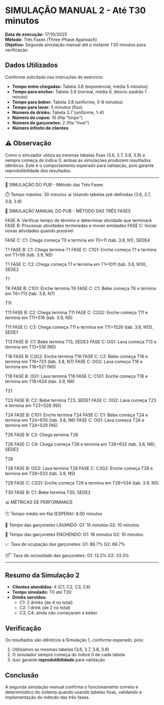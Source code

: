 # SIMULAÇÃO MANUAL 2 - Até T30 minutos

**Data de execução:** 17/10/2025  
**Método:** Três Fases (Three-Phase Approach)  
**Objetivo:** Segunda simulação manual até o instante T30 minutos para verificação

## Dados Utilizados

Conforme solicitado nas instruções do exercício:

- **Tempo entre chegadas:** Tabela 3.6 (exponencial, média 5 minutos)
- **Tempo para encher:** Tabela 3.9 (normal, média 6, desvio-padrão 1 minuto)
- **Tempo para beber:** Tabela 3.8 (uniforme, 5-8 minutos)
- **Tempo para lavar:** 5 minutos (fixo)
- **Número de drinks:** Tabela 3.7 (uniforme, 1-4)
- **Número de copos:** 10 (fila "limpo")
- **Número de garçonetes:** 2 (fila "livre")
- **Número infinito de clientes**

## ⚠️ Observação

Como o simulador utiliza as mesmas tabelas fixas (3.6, 3.7, 3.8, 3.9) e sempre começa do índice 0, ambas as simulações produzem resultados idênticos. Este é o comportamento esperado para validação, pois garante reprodutibilidade dos resultados.

---


🍺 SIMULAÇÃO DO PUB - Método das Três Fases


⏱️  Tempo máximo: 30 minutos
📊 Usando tabelas pré-definidas (3.6, 3.7, 3.8, 3.9)




🍺 SIMULAÇÃO MANUAL DO PUB - MÉTODO DAS TRÊS FASES


FASE A: Verificar tempo de término e determinar atividade que terminará
FASE B: Processar atividades terminadas e mover entidades
FASE C: Iniciar novas atividades quando possível

  FASE C: C1: Chega começa T0 e termina em T0+11 (tab. 3.6, N1), SEDE4



T1
  FASE B: C1: Chega termina T1
  FASE C: C1G1: Enche começa T1 e termina em T1+56 (tab. 3.9, N5)


T1
  FASE C: C2: Chega começa T1 e termina em T1+1011 (tab. 3.6, N10), SEDE2


T1



T6
  FASE B: C1G1: Enche termina T6
  FASE C: C1: Bebe começa T6 e termina em T6+713 (tab. 3.8, N7)



T11


T11
  FASE B: C2: Chega termina T11
  FASE C: C2G2: Enche começa T11 e termina em T11+516 (tab. 3.9, N5)


T11
  FASE C: C3: Chega começa T11 e termina em T11+1526 (tab. 3.6, N15), SEDE1



T13
  FASE B: C1: Bebe termina T13, SEDE3
  FASE C: OG1: Lava começa T13 e termina em T13+518 (N5)



T16
  FASE B: C2G2: Enche termina T16
  FASE C: C2: Bebe começa T16 e termina em T16+723 (tab. 3.8, N7)
  FASE C: OG2: Lava começa T16 e termina em T16+521 (N5)



T18
  FASE B: OG1: Lava termina T18
  FASE C: C1G1: Enche começa T18 e termina em T18+624 (tab. 3.9, N6)



T21



T23
  FASE B: C2: Bebe termina T23, SEDE1
  FASE C: OG2: Lava começa T23 e termina em T23+528 (N5)



T24
  FASE B: C1G1: Enche termina T24
  FASE C: C1: Bebe começa T24 e termina em T24+630 (tab. 3.8, N6)
  FASE C: OG1: Lava começa T24 e termina em T24+529 (N5)



T26
  FASE B: C3: Chega termina T26


T26
  FASE C: C4: Chega começa T26 e termina em T26+632 (tab. 3.6, N6), SEDE2


T26



T28
  FASE B: OG2: Lava termina T28
  FASE C: C3G2: Enche começa T28 e termina em T28+533 (tab. 3.9, N5)



T29
  FASE C: C2G1: Enche começa T29 e termina em T29+534 (tab. 3.9, N5)



T30
  FASE B: C1: Bebe termina T30, SEDE2




📊 MÉTRICAS DE PERFORMANCE


🕐 Tempo médio em fila (ESPERA): 8.00 minutos

🧽 Tempo das garçonetes LAVANDO:
   G1: 10 minutos
   G2: 10 minutos

🍺 Tempo das garçonetes ENCHENDO:
   G1: 16 minutos
   G2: 10 minutos

📈 Taxa de ocupação das garçonetes:
   G1: 86.7%
   G2: 66.7%

😴 Taxa de ociosidade das garçonetes:
   G1: 13.3%
   G2: 33.3%


---

## Resumo da Simulação 2

- **Clientes atendidos:** 4 (C1, C2, C3, C4)
- **Tempo simulado:** T0 até T30
- **Drinks servidos:** 
  - C1: 2 drinks (de 4 no total)
  - C2: 1 drink (de 2 no total)
  - C3, C4: ainda não começaram a beber

## Verificação

Os resultados são idênticos à Simulação 1, conforme esperado, pois:
1. Utilizamos as mesmas tabelas (3.6, 3.7, 3.8, 3.9)
2. O simulador sempre começa do índice 0 de cada tabela
3. Isso garante **reprodutibilidade** para validação

## Conclusão

A segunda simulação manual confirma o funcionamento correto e determinístico do sistema quando usando tabelas fixas, validando a implementação do método das três fases.
